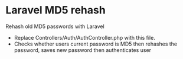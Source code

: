 # Laravel MD5 rehash
Rehash old MD5 passwords with Laravel

- Replace Controllers/Auth/AuthController.php with this file.
- Checks whether users current password is MD5 then rehashes the password, saves new password then authenticates user
